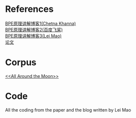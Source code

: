 # References
[BPE原理讲解博客1(Chetna Khanna)](https://towardsdatascience.com/byte-pair-encoding-subword-based-tokenization-algorithm-77828a70bee0)
<br />
[BPE原理讲解博客2(百度飞桨)](https://aistudio.baidu.com/aistudio/projectdetail/1482395)
<br />
[BPE原理讲解博客3(Lei Mao)](https://leimao.github.io/blog/Byte-Pair-Encoding/)
<br />
[论文](https://arxiv.org/pdf/1508.07909.pdf)
# Corpus
[\<\<All Around the Moon\>\>](http://www.gutenberg.org/cache/epub/16457/pg16457.txt)
# Code
All the coding from the paper and the blog written by Lei Mao